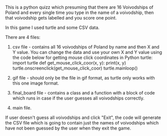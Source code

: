 This is a python quizz which presuming that there are 16 Voivodships of Poland and every single time you type in the name of a voivodship, then that voivodship gets labelled and you score one point.

In this game I  used turtle and some CSV data. 

There are 4 files: 
1) csv file - contains all 16 voivodships of Poland by name and then X and Y value. You can change the data and use your own X and Y value using the code below for getting mouse click coordinates in Python turtle:
 import turtle
def get_mouse_click_coor(x, y):
    print(x, y)
turtle.onscreenclick(get_mouse_click_coor)
turtle.mainloop()
 
2) gif file - should only be the file in gif format, as turtle only works with this one image format.
3) final_board file - contains a class and a function with a block of code which runs in case if the user guesses all voivodships correctly.
4) main file.

If user doesn't guess all voivodships and click "Exit", the code will generate the CSV file which is going to contain just the names of voivodships which have not been guessed by the user when they exit the game.
